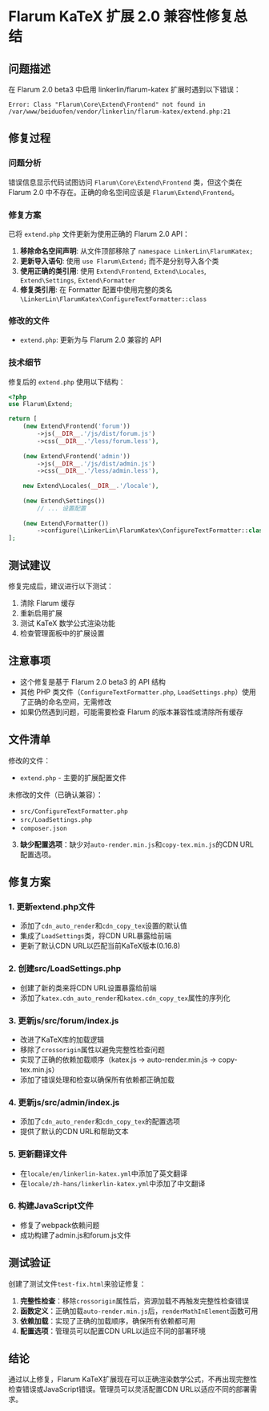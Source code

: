 # Flarum KaTeX 扩展 2.0 兼容性修复总结

## 问题描述

在 Flarum 2.0 beta3 中启用 linkerlin/flarum-katex 扩展时遇到以下错误：

```
Error: Class "Flarum\Core\Extend\Frontend" not found in /var/www/beiduofen/vendor/linkerlin/flarum-katex/extend.php:21
```

## 修复过程

### 问题分析

错误信息显示代码试图访问 `Flarum\Core\Extend\Frontend` 类，但这个类在 Flarum 2.0 中不存在。正确的命名空间应该是 `Flarum\Extend\Frontend`。

### 修复方案

已将 `extend.php` 文件更新为使用正确的 Flarum 2.0 API：

1. **移除命名空间声明**: 从文件顶部移除了 `namespace LinkerLin\FlarumKatex;`
2. **更新导入语句**: 使用 `use Flarum\Extend;` 而不是分别导入各个类
3. **使用正确的类引用**: 使用 `Extend\Frontend`, `Extend\Locales`, `Extend\Settings`, `Extend\Formatter`
4. **修复类引用**: 在 Formatter 配置中使用完整的类名 `\LinkerLin\FlarumKatex\ConfigureTextFormatter::class`

### 修改的文件

- `extend.php`: 更新为与 Flarum 2.0 兼容的 API

### 技术细节

修复后的 `extend.php` 使用以下结构：

```php
<?php
use Flarum\Extend;

return [
    (new Extend\Frontend('forum'))
        ->js(__DIR__.'/js/dist/forum.js')
        ->css(__DIR__.'/less/forum.less'),
    
    (new Extend\Frontend('admin'))
        ->js(__DIR__.'/js/dist/admin.js')
        ->css(__DIR__.'/less/admin.less'),
    
    new Extend\Locales(__DIR__.'/locale'),
    
    (new Extend\Settings())
        // ... 设置配置
    
    (new Extend\Formatter())
        ->configure(\LinkerLin\FlarumKatex\ConfigureTextFormatter::class),
];
```

## 测试建议

修复完成后，建议进行以下测试：

1. 清除 Flarum 缓存
2. 重新启用扩展
3. 测试 KaTeX 数学公式渲染功能
4. 检查管理面板中的扩展设置

## 注意事项

- 这个修复是基于 Flarum 2.0 beta3 的 API 结构
- 其他 PHP 类文件（`ConfigureTextFormatter.php`, `LoadSettings.php`）使用了正确的命名空间，无需修改
- 如果仍然遇到问题，可能需要检查 Flarum 的版本兼容性或清除所有缓存

## 文件清单

修改的文件：
- `extend.php` - 主要的扩展配置文件

未修改的文件（已确认兼容）：
- `src/ConfigureTextFormatter.php`
- `src/LoadSettings.php`
- `composer.json`

3. **缺少配置选项**：缺少对`auto-render.min.js`和`copy-tex.min.js`的CDN URL配置选项。

## 修复方案

### 1. 更新extend.php文件

- 添加了`cdn_auto_render`和`cdn_copy_tex`设置的默认值
- 集成了`LoadSettings`类，将CDN URL暴露给前端
- 更新了默认CDN URL以匹配当前KaTeX版本(0.16.8)

### 2. 创建src/LoadSettings.php

- 创建了新的类来将CDN URL设置暴露给前端
- 添加了`katex.cdn_auto_render`和`katex.cdn_copy_tex`属性的序列化

### 3. 更新js/src/forum/index.js

- 改进了KaTeX库的加载逻辑
- 移除了`crossorigin`属性以避免完整性检查问题
- 实现了正确的依赖加载顺序（katex.js → auto-render.min.js → copy-tex.min.js）
- 添加了错误处理和检查以确保所有依赖都正确加载

### 4. 更新js/src/admin/index.js

- 添加了`cdn_auto_render`和`cdn_copy_tex`的配置选项
- 提供了默认的CDN URL和帮助文本

### 5. 更新翻译文件

- 在`locale/en/linkerlin-katex.yml`中添加了英文翻译
- 在`locale/zh-hans/linkerlin-katex.yml`中添加了中文翻译

### 6. 构建JavaScript文件

- 修复了webpack依赖问题
- 成功构建了admin.js和forum.js文件

## 测试验证

创建了测试文件`test-fix.html`来验证修复：

1. **完整性检查**：移除`crossorigin`属性后，资源加载不再触发完整性检查错误
2. **函数定义**：正确加载`auto-render.min.js`后，`renderMathInElement`函数可用
3. **依赖加载**：实现了正确的加载顺序，确保所有依赖都可用
4. **配置选项**：管理员可以配置CDN URL以适应不同的部署环境

## 结论

通过以上修复，Flarum KaTeX扩展现在可以正确渲染数学公式，不再出现完整性检查错误或JavaScript错误。管理员可以灵活配置CDN URL以适应不同的部署需求。